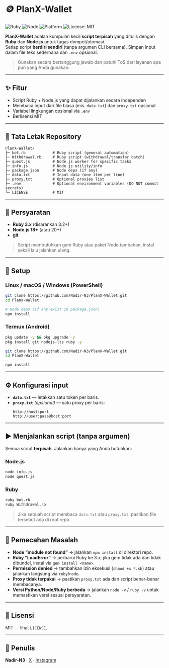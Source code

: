 # 🪙 PlanX-Wallet

![Ruby](https://img.shields.io/badge/Ruby-3.x-red?logo=ruby&logoColor=white)
![Node](https://img.shields.io/badge/Node.js-18%2B-339933?logo=node.js&logoColor=white)
![Platform](https://img.shields.io/badge/Platform-Termux%20%7C%20Linux%20%7C%20Windows%20%7C%20macOS-0ea5e9)
![License: MIT](https://img.shields.io/badge/License-MIT-22c55e)

**PlanX-Wallet** adalah kumpulan kecil **script terpisah** yang ditulis dengan **Ruby** dan **Node.js** untuk tugas dompet/otomasi.  
Setiap script **berdiri sendiri** (tanpa argumen CLI bersama). Simpan input dalam file teks sederhana dan `.env` opsional.

> Gunakan secara bertanggung jawab dan patuhi ToS dari layanan apa pun yang Anda gunakan.

---

## ✨ Fitur
- Script Ruby + Node.js yang dapat dijalankan secara independen
- Membaca input dari file biasa (mis. `data.txt`) dan `proxy.txt` opsional
- Variabel lingkungan opsional via `.env`
- Berlisensi MIT

---

## 📁 Tata Letak Repository
```
PlanX-Wallet/
├─ bot.rb            # Ruby script (general automation)
├─ Withdrawal.rb     # Ruby script (withdrawal/transfer batch)
├─ quest.js          # Node.js worker for specific tasks
├─ info.js           # Node.js utility/info
├─ package.json      # Node deps (if any)
├─ data.txt          # Input data (one item per line)
├─ proxy.txt         # Optional proxies list
├─ .env              # Optional environment variables (DO NOT commit secrets)
└─ LICENSE           # MIT
```

---

## 🔧 Persyaratan
- **Ruby 3.x** (disarankan 3.2+)
- **Node.js 18+** (atau 20+)
- **git**

> Script membutuhkan gem Ruby atau paket Node tambahan, instal sekali lalu jalankan ulang.

---

## 🚀 Setup

### Linux / macOS / Windows (PowerShell)
```bash
git clone https://github.com/Nadir-N3/PlanX-Wallet.git
cd PlanX-Wallet

# Node deps (if any exist in package.json)
npm install
```

### Termux (Android)
```bash
pkg update -y && pkg upgrade -y
pkg install git nodejs-lts ruby -y

git clone https://github.com/Nadir-N3/PlanX-Wallet.git
cd PlanX-Wallet

npm install
```

---

## ⚙️ Konfigurasi input
- **`data.txt`** — letakkan satu token per baris.
- **`proxy.txt`** *(opsional)* — satu proxy per baris:
  ```
  http://host:port
  http://user:pass@host:port
  ```
---

## ▶️ Menjalankan script (tanpa argumen)
Semua script **terpisah**. Jalankan hanya yang Anda butuhkan:

### Node.js
```bash
node info.js
node quest.js
```

### Ruby
```bash
ruby bot.rb
ruby Withdrawal.rb
```

> Jika sebuah script membaca `data.txt` atau `proxy.txt`, pastikan file tersebut ada di root repo.

---

## 🧯 Pemecahan Masalah
- **Node “module not found”** → jalankan `npm install` di direktori repo.
- **Ruby “LoadError”** → perbarui Ruby ke 3.x; jika gem tidak ada dan tidak dibundel, instal via `gem install <name>`.
- **Permission denied** → tambahkan izin eksekusi (`chmod +x *.sh`) atau jalankan langsung via `ruby`/`node`.
- **Proxy tidak terpakai** → pastikan `proxy.txt` ada dan script benar-benar membacanya.
- **Versi Python/Node/Ruby berbeda** → jalankan `node -v` / `ruby -v` untuk memastikan versi sesuai persyaratan.

---

## 📜 Lisensi
MIT — lihat `LICENSE`.

---

## 🙌 Penulis
**Nadir-N3** · [X](https://x.com/Naadiir_08) · [Instagram](https://instagram.com/__naadiir.fx)
